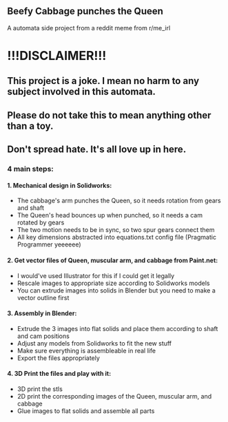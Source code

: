 ## Beefy Cabbage punches the Queen
A automata side project from a reddit meme from r/me_irl

# !!!DISCLAIMER!!!
## This project is a joke. I mean no harm to any subject involved in this automata. 
## Please do not take this to mean anything other than a toy.
## Don't spread hate. It's all love up in here.

### 4 main steps:

#### 1. Mechanical design in Solidworks:
- The cabbage's arm punches the Queen, so it needs rotation from gears and shaft
- The Queen's head bounces up when punched, so it needs a cam rotated by gears
- The two motion needs to be in sync, so two spur gears connect them
- All key dimensions abstracted into equations.txt config file (Pragmatic Programmer yeeeeee)

#### 2. Get vector files of Queen, muscular arm, and cabbage from Paint.net:
- I would've used Illustrator for this if I could get it legally
- Rescale images to appropriate size according to Solidworks models
- You can extrude images into solids in Blender but you need to make a vector outline first

#### 3. Assembly in Blender:
- Extrude the 3 images into flat solids and place them according to shaft and cam positions
- Adjust any models from Solidworks to fit the new stuff
- Make sure everything is assembleable in real life
- Export the files appropriately

#### 4. 3D Print the files and play with it:
- 3D print the stls
- 2D print the corresponding images of the Queen, muscular arm, and cabbage
- Glue images to flat solids and assemble all parts
